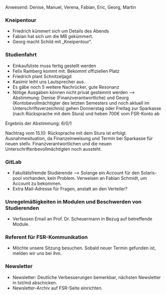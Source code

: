 ---
---

Anwesend: Denise, Manuel, Verena, Fabian, Eric, Georg, Martin

### Kneipentour

- Friedrich kümmert sich um Details des Abends
- Fabian hat sich um die MB gekümmert.
- Georg macht Schild mit „Kneipentour“.

### Studienfahrt

- Einkaufsliste muss fertig gestellt werden
- Felix Ramberg kommt mit. Bekommt offiziellen Platz
- Friedrich plant Schnitzeljagd
- Kasimir leiht uns Lautsprecher aus.
- Es gäbe noch 5 weitere Nachrücker, gute Resonanz
- Nötige Ausgaben können nicht privat gestemmt werden
  --> Abstimmung: Denise (Finanzverantwortliche) und Georg (Kontobevollmächtigter des letzten Semesters und noch aktuell im Unterschriftsverzeichnis) gehen Donnerstag oder Freitag zur Sparkasse (nach Rücksprache mit dem Stura) und heben 700€ vom FSR-Konto ab

Ergebnis der Abstimmung: 6/0/1

Nachtrag vom 15.10: Rücksprache mit dem Stura ist erfolgt.
Ausnahmesituation, da Finanzeinweisung und Termin bei Sparkasse für neuen stellv. Finanzverantwortlichen und die neuen Unterschriftenbevollmächtigten noch aussteht.

### GitLab

- Fakultätsfremde Studierende --> Solange ein Account für den Solaris-pool vorhanden, kein Problem. Verweisen an Fabian Schmidt, um Account zu bekommen.
- Extra Mail-Adresse für Fragen, anstatt an den Verteiler?

### Unregelmäßigkeiten in Modulen und Beschwerden von Studierenden

- Verfassen Email an Prof. Dr. Scheuermann in Bezug auf betreffende Module.

### Referent für FSR-Kommunikation

- Möchte unsere Sitzung besuchen. Sobald neuer Termin gefunden ist, melden wir uns bei ihm.

### Newsletter

- Newsletter: Deutliche Verbesserungen bemerkbar, nächsten Newsletter in txt/md abschicken.
- Newsletter-Archiv auf FSR-Seite einrichten.
